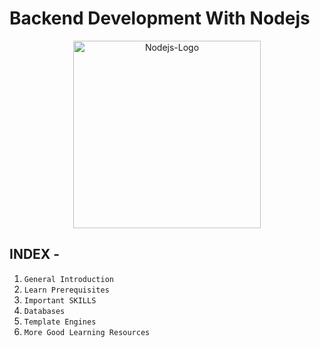  # Backend Development With Nodejs
 
 <p align="center" >
   <img alt="Nodejs-Logo" height="300px"  src="https://cdn.jsdelivr.net/gh/devicons/devicon/icons/nodejs/nodejs-original-wordmark.svg" />
  </p>

## INDEX - 
1. `General Introduction`
2. `Learn Prerequisites`
3. `Important SKILLS`
4. `Databases`
5. `Template Engines`
6. `More Good Learning Resources`
